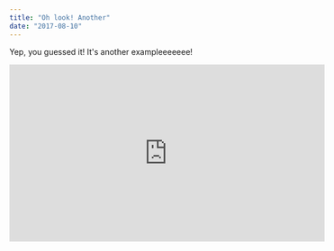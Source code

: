 ```yaml
---
title: "Oh look! Another"
date: "2017-08-10"
---
```


Yep, you guessed it! It's another exampleeeeeee!

<iframe width="560" height="315" src="https://www.youtube.com/embed/4n0xNbfJLR8" frameborder="0" allowfullscreen></iframe>
